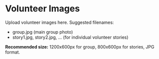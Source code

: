 # Volunteer Images

Upload volunteer images here. Suggested filenames:

- group.jpg (main group photo)
- story1.jpg, story2.jpg, ... (for individual volunteer stories)

**Recommended size:** 1200x600px for group, 800x600px for stories, JPG format. 